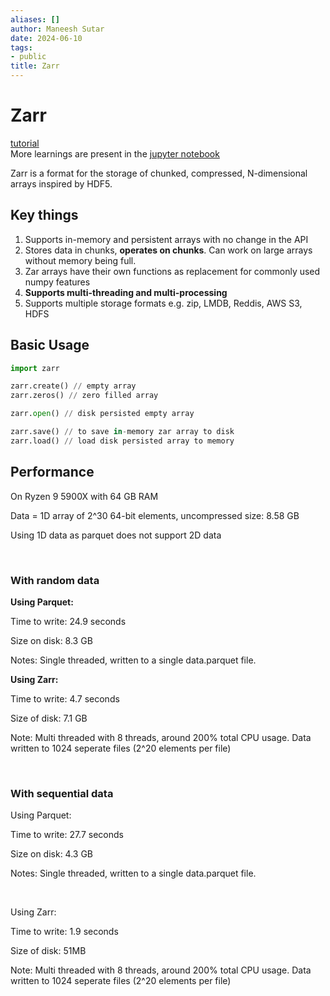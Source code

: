 ```yaml
---
aliases: []
author: Maneesh Sutar
date: 2024-06-10
tags:
- public
title: Zarr
---
```


# Zarr

[tutorial](https://zarr.readthedocs.io/en/stable/tutorial.html#tutorial)  
More learnings are present in the [jupyter notebook](https://github.com/maneesh29s/digital-garden/blob/main/notebooks/zarr.ipynb)

Zarr is a format for the storage of chunked, compressed, N-dimensional arrays inspired by HDF5.

## Key things

1. Supports in-memory and persistent arrays with no change in the API
1. Stores data in chunks, **operates on chunks**. Can work on large arrays without memory being full.
1. Zar arrays have their own functions as replacement for commonly used numpy features
1. **Supports multi-threading and multi-processing**
1. Supports multiple storage formats e.g. zip, LMDB, Reddis, AWS S3, HDFS

## Basic Usage

````python
import zarr

zarr.create() // empty array
zarr.zeros() // zero filled array

zarr.open() // disk persisted empty array

zarr.save() // to save in-memory zar array to disk
zarr.load() // load disk persisted array to memory
````

## Performance

On Ryzen 9 5900X with 64 GB RAM

Data = 1D array of 2^30 64-bit elements, uncompressed size: 8.58 GB

Using 1D data as parquet does not support 2D data

‌

### With random data

**Using Parquet:**

Time to write: 24.9 seconds

Size on disk:  8.3 GB

Notes: Single threaded, written to a single data.parquet file.

**Using Zarr:**

Time to write: 4.7 seconds

Size of disk: 7.1 GB

Note: Multi threaded with 8 threads, around 200% total CPU usage. Data written to 1024 seperate files (2^20 elements per file)

‌

### With sequential data

Using Parquet:

Time to write: 27.7 seconds

Size on disk:  4.3 GB

Notes: Single threaded, written to a single data.parquet file.

‌

Using Zarr:

Time to write: 1.9 seconds

Size of disk: 51MB

Note: Multi threaded with 8 threads, around 200% total CPU usage. Data written to 1024 seperate files (2^20 elements per file)

